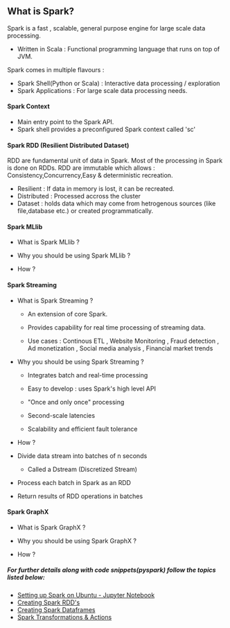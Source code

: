 ## What is Spark?

Spark is a fast , scalable, general purpose engine for large scale data processing. 

* Written in Scala : Functional programming language that runs on top of JVM.  

Spark comes in multiple flavours :    
* Spark Shell(Python or Scala) : Interactive data processing / exploration
* Spark Applications : For large scale data processing needs. 

#### Spark Context
- Main entry point to the Spark API.
- Spark shell provides a preconfigured Spark context called 'sc'

#### Spark RDD (Resilient Distributed Dataset)
RDD are fundamental unit of data in Spark. Most of the processing in Spark is done on RDDs.
RDD are immutable which allows : Consistency,Concurrency,Easy & deterministic recreation. 

- Resilient : If data in memory is lost, it can be recreated.
- Distributed : Processed accross the cluster
- Dataset : holds data which may come from hetrogenous sources (like file,database etc.) or created programmatically. 

#### Spark MLlib
 * What is Spark MLlib ?
 
 * Why you should be using Spark MLlib ?
 
 * How ?
 
#### Spark Streaming
 * What is Spark Streaming ?
 
   * An extension of core Spark.
   
   * Provides capability for real time processing of streaming data.
   
   * Use cases : Continous ETL , Website Monitoring , Fraud detection , Ad monetization , Social media analysis , Financial market trends
 
 * Why you should be using Spark Streaming ?
 
   * Integrates batch and real-time processing
   
   * Easy to develop : uses Spark's high level API
   
   * "Once and only once" processing
   
   * Second-scale latencies
   
   * Scalability and efficient fault tolerance 
 
  * How ? 
 
   * Divide data stream into batches of n seconds
     * Called a Dstream (Discretized Stream)
     
   * Process each batch in Spark as an RDD
   
   * Return results of RDD operations in batches
   
#### Spark GraphX
 * What is Spark GraphX ?
 
 * Why you should be using Spark GraphX ?
 
 * How ?

##### For further details along with code snippets(pyspark) follow the topics listed below:

* [Setting up Spark on Ubuntu - Jupyter Notebook](https://github.com/zydusss/Spark/blob/master/Launching%20Spark%20On%20Ubuntu.ipynb)
* [Creating Spark RDD's](https://github.com/zydusss/Spark/blob/master/Creating%20Spark%20RDD.ipynb)
* [Creating Spark Dataframes](https://github.com/zydusss/Spark/blob/master/Creating%20Spark%20Dataframe.ipynb)
* [Spark Transformations & Actions](https://github.com/zydusss/Spark/blob/master/Spark%20Transformations%20%26%20Actions.ipynb) 
  
